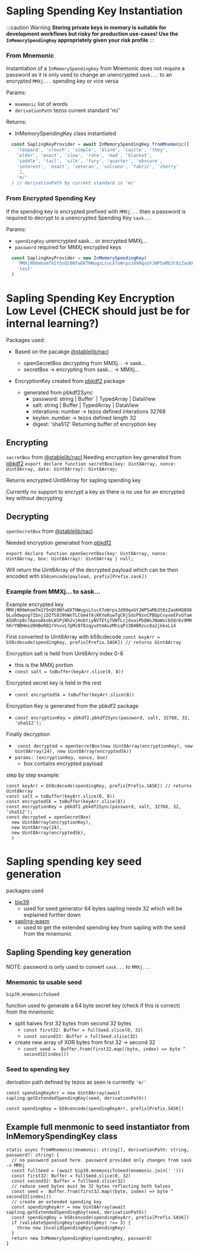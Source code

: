 # Sapling Spending Key Instantiation

:::caution Warning
**Storing private keys in memory is suitable for development workflows but risky for
production use-cases! Use the `InMemorySpendingKey` appropriately given your risk profile**
:::

### From Mnemonic

Instantiation of a `InMemorySpendingkey` from Mnemonic does not require a password as it is only used to change an unencrypted `sask...` to an encrypted `MMXj...` spending key or vice versa

Params:
  - `mnemonic` list of words
  - `derivationPath` tezos current standard 'm/'

Returns: 
  - InMemorySpendingKey class instantiated



```js
  const SaplingKeyProvider = await InMemorySpendingKey.fromMnemonic([
    'leopard', 'crouch', 'simple', 'blind', 'castle', 'they', 
    'elder', 'enact', 'slow', 'rate', 'mad', 'blanket', 
    'saddle', 'tail', 'silk', 'fury', 'quarter', 'obscure', 
    'interest', 'exact', 'veteran', 'volcano', 'fabric', 'cherry'
    `],
    'm/'
  ) // derivationPath by current standard is 'm/'

```

### From Encrypted Spending Key

If the spending key is encrypted prefixed with `MMXj...` then a password is required to decrypt to a unencrypted Spending Key `sask...`

Params: 
  - `spendingKey` unencrypted sask... or encrypted MMXj...
  - `password` required for MMXj encrypted keys

```js
  const SaplingKeyProvider = new InMemorySpendingKey(
    'MMXjN99mhomTm1Y5nQt8NfwEKTHWugsLtucX7oWrpsJd99qxGYJWP5aMb3t8zZaoKHQ898bLu9dwpog71bnjiDZfS9J9hWnTLCGm4fAjKKYeRuwTgCRjSdsP9znCPBUpCvyxeEFvUfamA5URrp8c7AaooAkobLW1PjNh2vjHobtiyNVTEtyTUWTLcjdxaiPbQWs3NaWvcb5Qr6z9MHhKrYNBHmsd9HBeRB2rVnvvL7pMc8f8zqyuXtmAuzMhiqPz3B4BRzuc8a2jkkoL14',
    'test'
  )

```



# Sapling Spending Key Encryption Low Level (CHECK should just be for internal learning?)

  Packages used:

  - Based on the pacakge [@stablelib/nacl](https://github.com/StableLib/stablelib)
      - openSecretBox decrypting from MMXj... -> sask...
      - secretBox -> encrypting from sask... -> MMXj...

  - EncryptionKey created from [pbkdf2](https://github.com/crypto-browserify/pbkdf2) package
      - generated from pbkdf2Sync
        - password: string | Buffer` | TypedArray | DataView
        - salt: string | Buffer | TypedArray | DataView
        - interations: number -> tezos defined interations 32768
        - keylen: number -> tezos defined length 32
        - digest: 'sha512'
  Returning buffer of encryption key
## Encrypting
  `secretBox` from [@stablelib/nacl](https://github.com/StableLib/stablelib)
  Needing encryption key generated from  [pbkdf2](https://github.com/crypto-browserify/pbkdf2)
  `export declare function secretBox(key: Uint8Array, nonce: Uint8Array, data: Uint8Array): Uint8Array;`

  Returns encrypted Uint8Array for sapling spending key

  Currently no support to encrypt a key as there is no use for an encrypted key without decrypting

## Decrypting
  `openSecretBox` from [@stablelib/nacl](https://github.com/StableLib/stablelib)

  Needed encryption generated from [pbkdf2](https://github.com/crypto-browserify/pbkdf2) 

  `export declare function openSecretBox(key: Uint8Array, nonce: Uint8Array, box: Uint8Array): Uint8Array | null;`

  Will return the Uint8Array of the decrypted payload which can be then encoded with `b58cencode(payload, prefix[Prefix.sask])`


### Example from MMXj... to sask...
  Example encrypted key 
  `MMXjN99mhomTm1Y5nQt8NfwEKTHWugsLtucX7oWrpsJd99qxGYJWP5aMb3t8zZaoKHQ898bLu9dwpog71bnjiDZfS9J9hWnTLCGm4fAjKKYeRuwTgCRjSdsP9znCPBUpCvyxeEFvUfamA5URrp8c7AaooAkobLW1PjNh2vjHobtiyNVTEtyTUWTLcjdxaiPbQWs3NaWvcb5Qr6z9MHhKrYNBHmsd9HBeRB2rVnvvL7pMc8f8zqyuXtmAuzMhiqPz3B4BRzuc8a2jkkoL14`

  First converted to Uint8Array with b58cdecode
  `const keyArr = b58cdecode(spendingKey, prefix[Prefix.SASK]) // returns Uint8Array`

  Encryption salt is held from Uint8Arry index 0-8
  - this is the MMXj portion
  - `const salt = toBuffer(keyArr.slice(0, 8))`

  Encrypted secret key is held in the rest
  - `const encryptedSk = toBuffer(keyArr.slice(8))`

  Encryption Key is generated from the pbkdf2 package
  - `const encryptionKey = pbkdf2.pbkdf2Sync(password, salt, 32768, 32, 'sha512');`

  Finally decryption 
  - ` const decrypted = openSecretBox(new Uint8Array(encryptionKey), new Uint8Array(24), new Uint8Array(encryptedSk))`
  - `params: (encryptionKey, nonce, box)`
    - box contains encrypted payload

  step by step example: 
  ```
  const keyArr = b58cdecode(spendingKey, prefix[Prefix.SASK]) // returns Uint8Array
  const salt = toBuffer(keyArr.slice(0, 8))
  const encryptedSk = toBuffer(keyArr.slice(8))
  const encryptionKey = pbkdf2.pbkdf2Sync(password, salt, 32768, 32, 'sha512');
  const decrypted = openSecretBox(
    new Uint8Array(encryptionKey),
    new Uint8Array(24),
    new Uint8Array(encryptedSk),
    )
  ```

# Sapling spending key seed generation

  packages used
  - [bip39](https://github.com/bitcoinjs/bip39)
    - used for seed generator 64 bytes sapling needs 32 which will be explained further down
  - [sapling-wasm](https://github.com/airgap-it/airgap-sapling)
    - used to get the extended spending key from sapling with the seed from the mnemonic

## Sapling Spending key generation
  NOTE: password is only used to convert `sask...` to `MMXj...`

### Mnemonic to usable seed
  `bip39.mnemonicToSeed`

  function used to generate a 64 byte secret key (check if this is correct) from the mnemonic

  - split halves first 32 bytes from second 32 bytes
    - `const first32: Buffer = fullSeed.slice(0, 32)`
    - `const second32: Buffer = fullSeed.slice(32)`
  - create new array of XOR bytes from first 32 -> second 32
    -  `const seed =  Buffer.from(first32.map((byte, index) => byte ^ second32[index]))`

### Seed to spending key
  derivation path defined by tezos as seen is currently `'m/'`

  `const spendingKeyArr = new Uint8Array(await sapling.getExtendedSpendingKey(seed, derivationPath))`

  `const spendingKey = b58cencode(spendingKeyArr, prefix[Prefix.SASK])`


## Example full menmonic to seed instantiator from InMemorySpendingKey class
```
static async fromMnemonic(mnemonic: string[], derivationPath: string, password?: string) {
  // no password passed here. password provided only changes from sask -> MMXj
  const fullSeed = (await bip39.mnemonicToSeed(mnemonic.join(' ')))
  const first32: Buffer = fullSeed.slice(0, 32)
  const second32: Buffer = fullSeed.slice(32)
  // reduce seed bytes must be 32 bytes reflecting both halves
  const seed =  Buffer.from(first32.map((byte, index) => byte ^ second32[index]))
  // create an extended spending key
  const spendingKeyArr = new Uint8Array(await sapling.getExtendedSpendingKey(seed, derivationPath))
  const spendingKey = b58cencode(spendingKeyArr, prefix[Prefix.SASK])
  if (validateSpendingKey(spendingKey) !== 3) {
    throw new InvalidSpendingKey(spendingKey)
  }
  return new InMemorySpendingKey(spendingKey, password)
}
  ```
